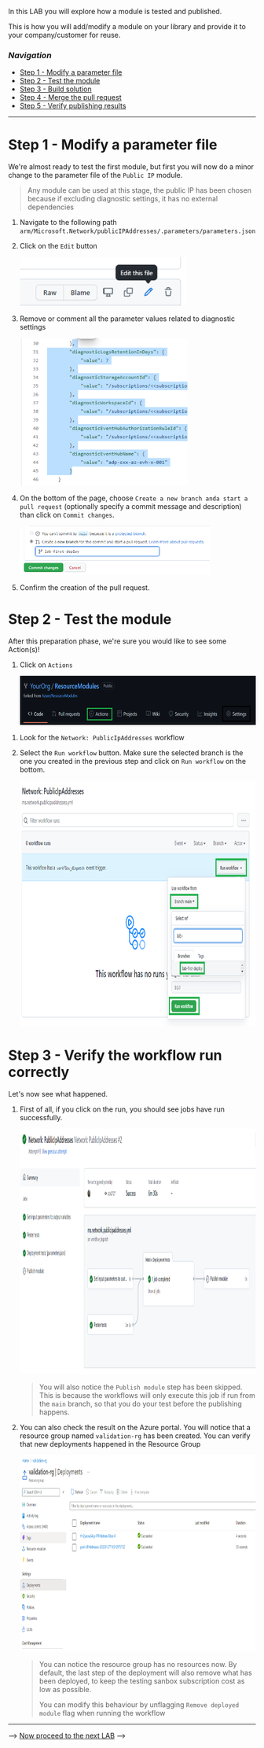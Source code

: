 In this LAB you will explore how a module is tested and published.

This is how you will add/modify a module on your library and provide it to your company/customer for reuse.

### _Navigation_
- [Step 1 - Modify a parameter file](#Step-1---Modify-a-parameter-file)
- [Step 2 - Test the module](#Step-2---Test-the-module)
- [Step 3 - Build solution](#Step-3---Build-solution)
- [Step 4 - Merge the pull request](#Step-4---Merge-the-pull-request)
- [Step 5 - Verify publishing results](#Step-5---Verify-publishing-results)
---

# Step 1 - Modify a parameter file

We're almost ready to test the first module, but first you will now do a minor change to the parameter file of the `Public IP` module.
> Any module can be used at this stage, the public IP has been chosen because if excluding diagnostic settings, it has no external dependencies

1. Navigate to the following path `arm/Microsoft.Network/publicIPAddresses/.parameters/parameters.json`
1. Click on the `Edit` button

    <img src="./media/FirstModuleRun/file-edit.png" alt="Edit Button" height="100">

1. Remove or comment all the parameter values related to diagnostic settings

    <img src="./media/FirstModuleRun/diagnostic-removal.png" alt="Removve diagnostic" height="300">

1. On the bottom of the page, choose `Create a new branch anda start a pull request` (optionally specify a commit message and description) than click on `Commit changes`.

    <img src="./media/FirstModuleRun/first-commit.png" alt="First commit" height="100">

1. Confirm the creation of the pull request.

# Step 2 - Test the module

After this preparation phase, we're sure you would like to see some Action(s)!

1. Click on `Actions`

    <img src="./media/FirstModuleRun/actions-menu.png" alt="Actions menu" height="100">

<!-- 1. **??? TODO See if this has been enabled by dependencies in previous LAB ???** Actions have been disabled for safety reasons on your fork, so you'll need to enable them

    <img src="./media/FirstModuleRun/enable-workflows.png" alt="Enable workflow" height="200"> -->

1. Look for the `Network: PublicIpAddresses` workflow
1. Select the `Run workflow` button. Make sure the selected branch is the one you created in the previous step and click on `Run workflow` on the bottom.

    <img src="./media/FirstModuleRun/public-ip-workflow.png" alt="Run workflow on branch" height="500">

# Step 3 - Verify the workflow run correctly

Let's now see what happened.

1. First of all, if you click on the run, you should see jobs have run successfully.

    <img src="./media/FirstModuleRun/workflow-result-git.png" alt="PIP run ok" height="500">

    > You will also notice the `Publish module` step has been skipped. This is because the workflows will only execute this job if run from the `main` branch, so that you do your test before the publishing happens.

1. You can also check the result on the Azure portal. You will notice that a resource group named `validation-rg` has been created. You can verify that new deployments happened in the Resource Group

    <img src="./media/FirstModuleRun/workflow-result-azure.png" alt="PIP run ok, RG" height="400">

    > You can notice the resource group has no resources now. By default, the last step of the deployment will also remove what has been deployed, to keep the testing sanbox subscription cost as low as possible.
    >
    > You can modify this behaviour by unflagging `Remove deployed module` flag when running the workflow

<!-- # Step 4 - Merge the pull request

The final objective of this LAB is to publish a module so that would be ready to be consumed... But where will you publish it?

CARML (GitHub version) currently publishing on _TemplateSpec_ and _Bicep registry_. The Bicep Registry needs a globally unique name, so you will need to use a name that's different from the one cloned from the public CARML repository.

1. Go to `Code` and make sure your branch is selected
1. Navigate to `.github/variables/global.variables.json` and click edit.
1. Find the `bicepRegistryName` variable and modify its value. Use a name that will likely be available.
1. Commit the change.

Now we can merge the pull request and publish the module at last!

1. Go to `Pull request` and select the pull request you previously created.
1. Navigate to the bottom of the page and push the `Merge pull request` button and confirm. You can also delete the branch, we won't use it anymore.

    <img src="./media/FirstModuleRun/merge-pull-request.png" alt="Merge pull request" height="300">

1. Now go back to `Actions`. You will see the merge triggered a workflow run.

# Step 5 - Verify publishing results

You can now check the results of the full workflow run.

1. If you're not there, go to `Actions`. The last workflow run should be the one triggered by the merge. You can see the results, and the where the publishing job was correctly run.
1. You can see the details by clicking on the `Publish module` job.

    <img src="./media/FirstModuleRun/module-publish.png" alt="Publish details" height="500">

1. You can also navigate to the azure portal and see the newly created `artifacts-rg` resource group. You will see a container registry and a template spec.

    <img src="./media/FirstModuleRun/publish-result-azure-portal.png" alt="Artifacts rg" height="500">

1. If you select the azure container registry, you can verify the module was also published there.

    <img src="./media/FirstModuleRun/publish-result-acr.png" alt="Module on ACR" height="500"> -->

---

--> [Now proceed to the next LAB](./Lab5ExtendTestParameter) -->
